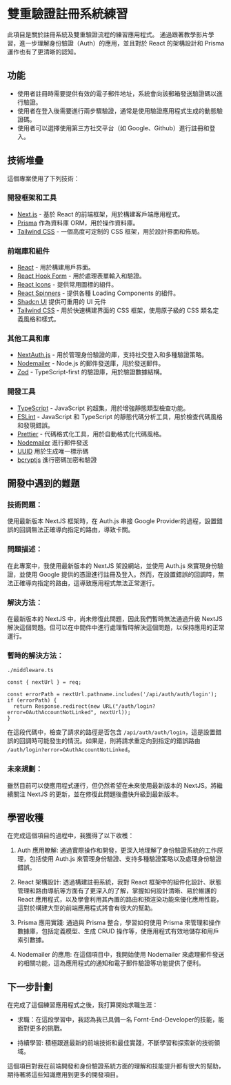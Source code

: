 # 雙重驗證註冊系統練習
此項目是關於註冊系統及雙重驗證流程的練習應用程式。
通過跟著教學影片學習，進一步理解身份驗證（Auth）的應用，並且對於 React 的架構設計和 Prisma 運作也有了更清晰的認知。

## 功能

- 使用者註冊時需要提供有效的電子郵件地址，系統會向該郵箱發送驗證碼以進行驗證。
- 使用者在登入後需要進行兩步驟驗證，通常是使用驗證應用程式生成的動態驗證碼。
- 使用者可以選擇使用第三方社交平台（如 Google、Github）進行註冊和登入。

## 技術堆疊

這個專案使用了下列技術：

### 開發框架和工具

- [Next.js](https://nextjs.org/) - 基於 React 的前端框架，用於構建客戶端應用程式。
- [Prisma](https://www.prisma.io/) 作為資料庫 ORM，用於操作資料庫。
- [Tailwind CSS](https://tailwindcss.com/) - 一個高度可定制的 CSS 框架，用於設計界面和佈局。

### 前端庫和組件

- [React](https://reactjs.org/) - 用於構建用戶界面。
- [React Hook Form](https://react-hook-form.com/) - 用於處理表單輸入和驗證。
- [React Icons](https://react-icons.github.io/react-icons/) - 提供常用圖標的組件。
- [React Spinners](https://www.npmjs.com/package/react-spinners) - 提供各種 Loading Components 的組件。
- [Shadcn UI](https://ui.shadcn.com/) 提供可重用的 UI 元件
- [Tailwind CSS](https://tailwindcss.com/) - 用於快速構建界面的 CSS 框架，使用原子級的 CSS 類名定義風格和樣式。

### 其他工具和庫

- [NextAuth.js](https://next-auth.js.org/) - 用於管理身份驗證的庫，支持社交登入和多種驗證策略。
- [Nodemailer](https://nodemailer.com/about/) - Node.js 的郵件發送庫，用於發送郵件。
- [Zod](https://github.com/colinhacks/zod) - TypeScript-first 的驗證庫，用於驗證數據結構。

### 開發工具

- [TypeScript](https://www.typescriptlang.org/) - JavaScript 的超集，用於增強靜態類型檢查功能。
- [ESLint](https://eslint.org/) - JavaScript 和 TypeScript 的靜態代碼分析工具，用於檢查代碼風格和發現錯誤。
- [Prettier](https://prettier.io/) - 代碼格式化工具，用於自動格式化代碼風格。
- [Nodemailer](https://nodemailer.com/) 進行郵件發送
- [UUID](https://www.npmjs.com/package/uuid) 用於生成唯一標示碼
- [bcryptjs](https://www.npmjs.com/package/bcryptjs) 進行密碼加密和驗證


## 開發中遇到的難題

### 技術問題：
使用最新版本 NextJS 框架時，在 Auth.js 串接 Google Provider的過程，設置錯誤的回調無法正確導向指定的路由，導致卡關。

### 問題描述： 
在此專案中，我使用最新版本的 NextJS 架設網站，並使用 Auth.js 來實現身份驗證，並使用 Google 提供的憑證進行註冊及登入。然而，在設置錯誤的回調時，無法正確導向指定的路由，這導致應用程式無法正常運行。

### 解決方法： 
在最新版本的 NextJS 中，尚未修復此問題，因此我們暫時無法通過升級 NextJS 解決這個問題。但可以在中間件中進行處理暫時解決這個問題，以保持應用的正常運行。

### 暫時的解決方法：
`./middleware.ts`
```javascript=
const { nextUrl } = req;

const errorPath = nextUrl.pathname.includes('/api/auth/auth/login');
if (errorPath) {
  return Response.redirect(new URL("/auth/login?error=OAuthAccountNotLinked", nextUrl));
}
```
在這段代碼中，檢查了請求的路徑是否包含 `/api/auth/auth/login`，這是設置錯誤的回調時可能發生的情況。如果是，則將請求重定向到指定的錯誤路由 `/auth/login?error=OAuthAccountNotLinked`。

### 未來規劃： 
雖然目前可以使應用程式運行，但仍然希望在未來使用最新版本的 NextJS。將繼續關注 NextJS 的更新，並在修復此問題後盡快升級到最新版本。


## 學習收穫
在完成這個項目的過程中，我獲得了以下收穫：

1. Auth 應用瞭解: 通過實際操作和開發，更深入地理解了身份驗證系統的工作原理，包括使用 Auth.js 來管理身份驗證、支持多種驗證策略以及處理身份驗證錯誤。

2. React 架構設計: 透過構建註冊系統，我對 React 框架中的組件化設計、狀態管理和路由導航等方面有了更深入的了解，掌握如何設計清晰、易於維護的 React 應用程式，以及學會利用其內置的路由和預渲染功能來優化應用性能，這對於構建大型的前端應用程式將會有很大的幫助。

3. Prisma 應用實踐: 通過與 Prisma 整合，學習如何使用 Prisma 來管理和操作數據庫，包括定義模型、生成 CRUD 操作等，使應用程式有效地儲存和用戶索引數據。

4. Nodemailer 的應用: 在這個項目中，我開始使用 Nodemailer 來處理郵件發送的相關功能，這為應用程式的通知和電子郵件驗證等功能提供了便利。


## 下一步計劃
在完成了這個練習應用程式之後，我打算開始求職生涯：

* 求職：在這段學習中，我認為我已具備一名 Fornt-End-Developer的技能，能面對更多的挑戰。

* 持續學習: 積極跟進最新的前端技術和最佳實踐，不斷學習和探索新的技術領域。

這個項目對我在前端開發和身份驗證系統方面的理解和技能提升都有很大的幫助，期待著將這些知識應用到更多的開發項目。
